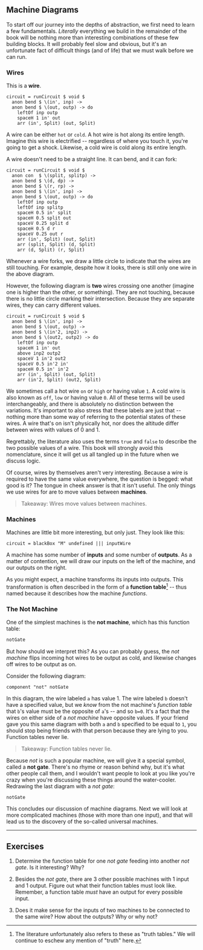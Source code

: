 ## Machine Diagrams

To start off our journey into the depths of abstraction, we first need to learn
a few fundamentals. *Literally* everything we build in the remainder of the book
will be nothing more than interesting combinations of these few building blocks.
It will probably feel slow and obvious, but it's an unfortunate fact of
difficult things (and of life) that we must walk before we can run.



### Wires

This is a **wire**.

``` {#wire}
circuit = runCircuit $ void $
  anon bend $ \(in', inp) ->
  anon bend $ \(out, outp) -> do
    leftOf inp outp
    spaceH 1 in' out
    arr (in', Split) (out, Split)
```

A wire can be either `hot` or `cold`. A hot wire is hot along its entire length.
Imagine this wire is electrified -- regardless of where you touch it, you're
going to get a shock. Likewise, a cold wire is cold along its entire length.

A wire doesn't need to be a straight line. It can bend, and it can fork:

``` {#fork}
circuit = runCircuit $ void $
  anon con  $ \(split, splitp) ->
  anon bend $ \(d, dp) ->
  anon bend $ \(r, rp) ->
  anon bend $ \(in', inp) ->
  anon bend $ \(out, outp) -> do
    leftOf inp outp
    leftOf inp splitp
    spaceH 0.5 in' split
    spaceH 0.5 split out
    spaceV 0.25 split d
    spaceH 0.5 d r
    spaceV 0.25 out r
    arr (in', Split) (out, Split)
    arr (split, Split) (d, Split)
    arr (d, Split) (r, Split)
```

Whenever a wire forks, we draw a little circle to indicate that the wires are
still touching. For example, despite how it looks, there is still only one wire
in the above diagram.

However, the following diagram is **two** wires crossing one another (imagine
one is higher than the other, or something). They are not touching, because
there is no little circle marking their intersection. Because they are separate
wires, they can carry different values.

``` {#cross}
circuit = runCircuit $ void $
  anon bend $ \(in', inp) ->
  anon bend $ \(out, outp) ->
  anon bend $ \(in'2, inp2) ->
  anon bend $ \(out2, outp2) -> do
    leftOf inp outp
    spaceH 1 in' out
    above inp2 outp2
    spaceV 1 in'2 out2
    spaceV 0.5 in'2 in'
    spaceH 0.5 in' in'2
    arr (in', Split) (out, Split)
    arr (in'2, Split) (out2, Split)
```

We sometimes call a hot wire `on` or `high` or having value `1`. A cold wire is
also known as `off`, `low` or having value `0`. All of these terms will be used
interchangeably, and there is absolutely no distinction between the variations.
It's important to also stress that these labels are just that -- nothing more
than some way of referring to the potential states of these wires. A wire that's
on isn't physically hot, nor does the altitude differ between wires with values
of 0 and 1.

Regrettably, the literature also uses the terms `true` and `false` to describe
the two possible values of a wire. This book will strongly avoid this
nomenclature, since it will get us all tangled up in the future when we discuss
logic.

Of course, wires by themselves aren't very interesting. Because a wire is
required to have the same value everywhere, the question is begged: what good is
it? The tongue in cheek answer is that it isn't useful. The only things we use
wires for are to move values between **machines**.

> Takeaway: Wires move values between machines.



### Machines

Machines are little bit more interesting, but only just. They look like this:

``` {#machine}
circuit = blackBox "M" undefined ||| inputWire
```

A machine has some number of **inputs** and some number of **outputs**. As a
matter of contention, we will draw our inputs on the left of the machine, and
our outputs on the right.

As you might expect, a machine transforms its inputs into outputs. This
transformation is often described in the form of a **function table**[^1] -- thus
named because it describes how the machine *functions*.

[^1]: The literature unfortunately also refers to these as "truth tables." We
will continue to eschew any mention of "truth" here.



### The Not Machine

One of the simplest machines is the **not machine**, which has this function
table:

```{design=code/Design.hs fn=truth label="Example 1"}
notGate
```

But how should we interpret this? As you can probably guess, the *not machine*
flips incoming hot wires to be output as cold, and likewise changes off wires to
be output as on.

Consider the following diagram:

```{#fig:ex1 design=code/Design.hs label="Example 1"}
component "not" notGate
```

In this diagram, the wire labeled `a` has value 1. The wire labeled `b` doesn't
have a specified value, but we *know* from the not machine's *function table*
that `b`'s value must be the opposite of `a`'s -- and so `b=0`. It's a fact that
the wires on either side of a *not machine* have opposite values. If your friend
gave you this same diagram with both `a` and `b` specified to be equal to `1`,
you should stop being friends with that person because they are lying to you.
Function tables never lie.

> Takeaway: Function tables never lie.

Because *not* is such a popular machine, we will give it a special symbol,
called a **not gate**. There's no rhyme or reason behind why, but it's what
other people call them, and I wouldn't want people to look at you like you're
crazy when you're discussing these things around the water-cooler. Redrawing
the last diagram with a *not gate*:

```{#fig:ex2 design=code/Design.hs label="Example 1"}
notGate
```

This concludes our discussion of machine diagrams. Next we will look at more
complicated machines (those with more than one input), and that will lead us to
the discovery of the so-called universal machines.

---

## Exercises

1) Determine the function table for one *not gate* feeding into another *not
   gate*. Is it interesting? Why?

2) Besides the *not gate*, there are 3 other possible machines with 1 input and
   1 output. Figure out what their function tables must look like. Remember, a
   function table *must* have an output for every possible input.

3) Does it make sense for the inputs of two machines to be connected to the same
   wire? How about the outputs? Why or why not?

